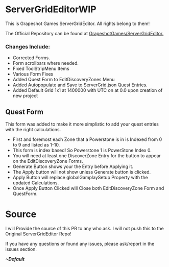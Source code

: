 # ServerGridEditorWIP

This is  Grapeshot Games ServerGridEditor. All rights belong to them!

The Official Repository can be found at [GrapeshotGames/ServerGridEditor.](https://github.com/GrapeshotGames/ServerGridEditor)



### Changes Include:

* Corrected Forms.
* Form scrollbars where needed.
* Fixed ToolStripMenu Items
* Various Form Fixes
* Added Quest Form to EditDiscoveryZones Menu
* Added Autopopulate and Save to ServerGrid.json Quest Entries.
* Added Default Grid 1x1 at 1400000 with UTC on at 0.0 upon creation of new project


## Quest Form 

This form was added to make it more simplistic to add your quest entries with the right calculations.

- First and foremost each Zone that a Powerstone is in is Indexed from 0 to 9 and listed as 1-10.
- This form is index based! So Powerstone 1 is PowerStone Index 0.
- You will need at least one DiscoverZone Entry for the button to appear on the EditDiscoveryZone Forms.
- Generate Button shows your the Entry before Applying it.
- The Apply button will not show unless Generate button is clicked.
- Apply Button will replace globalGamplaySetup Property with the updated Calculations.
- Once Apply Button Clicked will Close both EditDiscoveryZone Form and QuestForm.

# Source

I will Provide the source of this PR to any who ask. I will not push this to the Original ServerGridEditor Repo!

If you have any questions or found any issues, please ask/report in the issues section.

**_~Default_**
